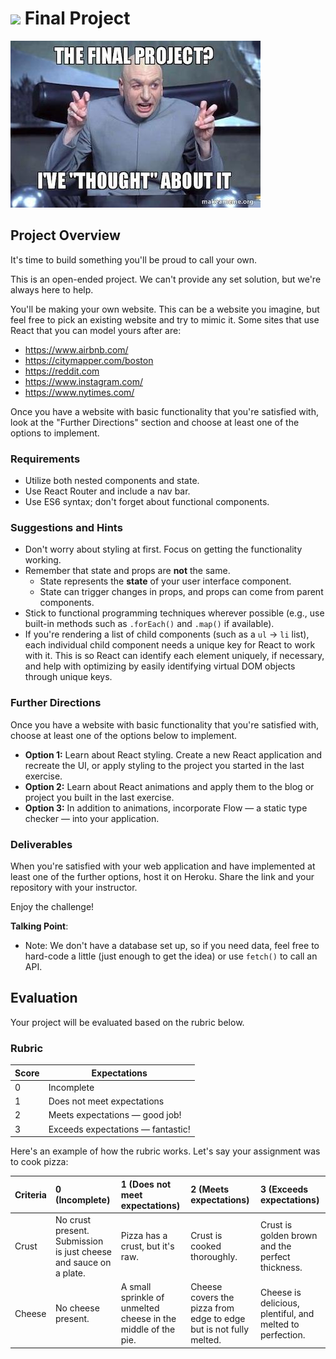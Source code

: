 # ![](https://ga-dash.s3.amazonaws.com/production/assets/logo-9f88ae6c9c3871690e33280fcf557f33.png) Final Project

![final project meme](./assets/meme-final-project.jpg)

## Project Overview

It's time to build something you'll be proud to call your own.

This is an open-ended project. We can't provide any set solution, but we're always here to help.

You'll be making your own website. This can be a website you imagine, but feel free to pick an existing website and try to mimic it. Some sites that use React that you can model yours after are:
  - https://www.airbnb.com/
  - https://citymapper.com/boston
  - https://reddit.com
  - https://www.instagram.com/
  - https://www.nytimes.com/

Once you have a website with basic functionality that you're satisfied with, look at the "Further Directions" section and choose at least one of the options to implement.

### Requirements

* Utilize both nested components and state.
* Use React Router and include a nav bar.
* Use ES6 syntax; don't forget about functional components.


### Suggestions and Hints

- Don't worry about styling at first. Focus on getting the functionality working.
- Remember that state and props are **not** the same.
  - State represents the **state** of your user interface component.
  - State can trigger changes in props, and props can come from parent components.
- Stick to functional programming techniques wherever possible (e.g., use built-in methods such as `.forEach()` and `.map()` if available).
- If you're rendering a list of child components (such as a `ul` -> `li` list), each individual child component needs a unique key for React to work with it. This is so React can identify each element uniquely, if necessary, and help with optimizing by easily identifying virtual DOM objects through unique keys.

### Further Directions

Once you have a website with basic functionality that you're satisfied with, choose at least one of the options below to implement.

* **Option 1:** Learn about React styling. Create a new React application and recreate the UI, or apply styling to the project you started in the last exercise.
* **Option 2:** Learn about React animations and apply them to the blog or project you built in the last exercise.
* **Option 3:** In addition to animations, incorporate Flow — a static type checker — into your application.

### Deliverables

When you're satisfied with your web application and have implemented at least one of the further options, host it on Heroku. Share the link and your repository with your instructor.


Enjoy the challenge!


<aside class="notes">

**Talking Point**:

- Note: We don't have a database set up, so if you need data, feel free to hard-code a little (just enough to get the idea) or use `fetch()` to call an API.


</aside>

## Evaluation

Your project will be evaluated based on the rubric below.

### Rubric

| Score | Expectations |
| ----- | ---------------------------------------------------- |
| 0 | Incomplete |
| 1 | Does not meet expectations |
| 2 | Meets expectations — good job! |
| 3 | Exceeds expectations — fantastic! |


Here's an example of how the rubric works. Let's say your assignment was to cook pizza:

Criteria | **0** (Incomplete) | **1** (Does not meet expectations) | **2** (Meets expectations) | **3** (Exceeds expectations) |
:--- | :--- | :--- | :--- | :---
Crust | No crust present. Submission is just cheese and sauce on a plate. | Pizza has a crust, but it's raw. | Crust is cooked thoroughly.| Crust is golden brown and the perfect thickness.
Cheese | No cheese present. | A small sprinkle of unmelted cheese in the middle of the pie. | Cheese covers the pizza from edge to edge but is not fully melted. | Cheese is delicious, plentiful, and melted to perfection.
